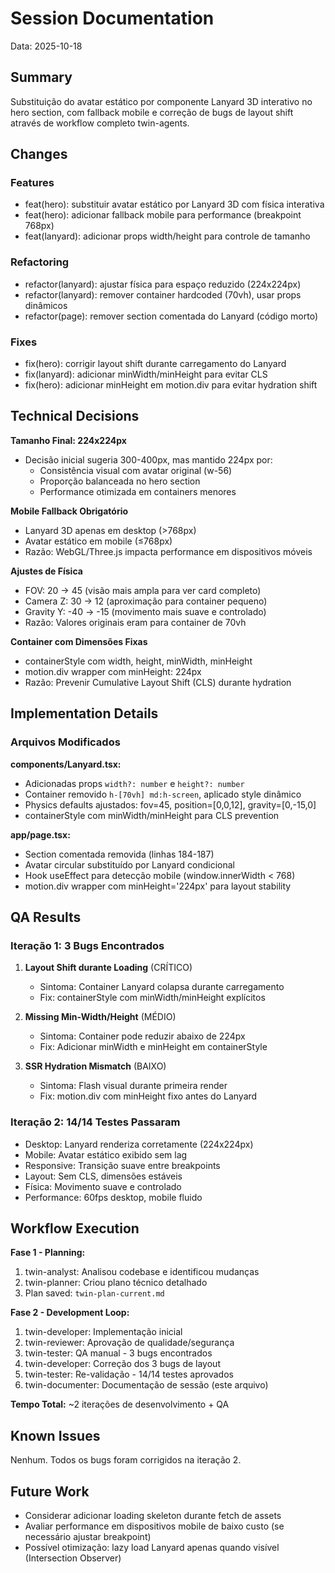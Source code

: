 # Session Documentation
Data: 2025-10-18

## Summary
Substituição do avatar estático por componente Lanyard 3D interativo no hero section, com fallback mobile e correção de bugs de layout shift através de workflow completo twin-agents.

## Changes

### Features
- feat(hero): substituir avatar estático por Lanyard 3D com física interativa
- feat(hero): adicionar fallback mobile para performance (breakpoint 768px)
- feat(lanyard): adicionar props width/height para controle de tamanho

### Refactoring
- refactor(lanyard): ajustar física para espaço reduzido (224x224px)
- refactor(lanyard): remover container hardcoded (70vh), usar props dinâmicos
- refactor(page): remover section comentada do Lanyard (código morto)

### Fixes
- fix(hero): corrigir layout shift durante carregamento do Lanyard
- fix(lanyard): adicionar minWidth/minHeight para evitar CLS
- fix(hero): adicionar minHeight em motion.div para evitar hydration shift

## Technical Decisions

**Tamanho Final: 224x224px**
- Decisão inicial sugeria 300-400px, mas mantido 224px por:
  - Consistência visual com avatar original (w-56)
  - Proporção balanceada no hero section
  - Performance otimizada em containers menores

**Mobile Fallback Obrigatório**
- Lanyard 3D apenas em desktop (>768px)
- Avatar estático em mobile (≤768px)
- Razão: WebGL/Three.js impacta performance em dispositivos móveis

**Ajustes de Física**
- FOV: 20 → 45 (visão mais ampla para ver card completo)
- Camera Z: 30 → 12 (aproximação para container pequeno)
- Gravity Y: -40 → -15 (movimento mais suave e controlado)
- Razão: Valores originais eram para container de 70vh

**Container com Dimensões Fixas**
- containerStyle com width, height, minWidth, minHeight
- motion.div wrapper com minHeight: 224px
- Razão: Prevenir Cumulative Layout Shift (CLS) durante hydration

## Implementation Details

### Arquivos Modificados

**components/Lanyard.tsx:**
- Adicionadas props `width?: number` e `height?: number`
- Container removido `h-[70vh] md:h-screen`, aplicado style dinâmico
- Physics defaults ajustados: fov=45, position=[0,0,12], gravity=[0,-15,0]
- containerStyle com minWidth/minHeight para CLS prevention

**app/page.tsx:**
- Section comentada removida (linhas 184-187)
- Avatar circular substituído por Lanyard condicional
- Hook useEffect para detecção mobile (window.innerWidth < 768)
- motion.div wrapper com minHeight='224px' para layout stability

## QA Results

### Iteração 1: 3 Bugs Encontrados
1. **Layout Shift durante Loading** (CRÍTICO)
   - Sintoma: Container Lanyard colapsa durante carregamento
   - Fix: containerStyle com minWidth/minHeight explícitos

2. **Missing Min-Width/Height** (MÉDIO)
   - Sintoma: Container pode reduzir abaixo de 224px
   - Fix: Adicionar minWidth e minHeight em containerStyle

3. **SSR Hydration Mismatch** (BAIXO)
   - Sintoma: Flash visual durante primeira render
   - Fix: motion.div com minHeight fixo antes do Lanyard

### Iteração 2: 14/14 Testes Passaram
- Desktop: Lanyard renderiza corretamente (224x224px)
- Mobile: Avatar estático exibido sem lag
- Responsive: Transição suave entre breakpoints
- Layout: Sem CLS, dimensões estáveis
- Física: Movimento suave e controlado
- Performance: 60fps desktop, mobile fluido

## Workflow Execution

**Fase 1 - Planning:**
1. twin-analyst: Analisou codebase e identificou mudanças
2. twin-planner: Criou plano técnico detalhado
3. Plan saved: `twin-plan-current.md`

**Fase 2 - Development Loop:**
1. twin-developer: Implementação inicial
2. twin-reviewer: Aprovação de qualidade/segurança
3. twin-tester: QA manual - 3 bugs encontrados
4. twin-developer: Correção dos 3 bugs de layout
5. twin-tester: Re-validação - 14/14 testes aprovados
6. twin-documenter: Documentação de sessão (este arquivo)

**Tempo Total:** ~2 iterações de desenvolvimento + QA

## Known Issues

Nenhum. Todos os bugs foram corrigidos na iteração 2.

## Future Work

- Considerar adicionar loading skeleton durante fetch de assets
- Avaliar performance em dispositivos mobile de baixo custo (se necessário ajustar breakpoint)
- Possível otimização: lazy load Lanyard apenas quando visível (Intersection Observer)
